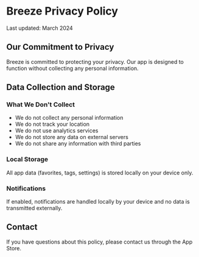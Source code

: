 # Breeze Privacy Policy

Last updated: March 2024

## Our Commitment to Privacy

Breeze is committed to protecting your privacy. Our app is designed to function without collecting any personal information.

## Data Collection and Storage

### What We Don't Collect
- We do not collect any personal information
- We do not track your location
- We do not use analytics services
- We do not store any data on external servers
- We do not share any information with third parties

### Local Storage
All app data (favorites, tags, settings) is stored locally on your device only.

### Notifications
If enabled, notifications are handled locally by your device and no data is transmitted externally.

## Contact

If you have questions about this policy, please contact us through the App Store.
